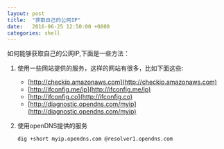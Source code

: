 ```yaml
---
layout: post
title:  "获取自己的公网IP"
date:   2016-06-25 12:50:00 +0800
categories: shell
---
```


如何能够获取自己的公网IP,下面是一些方法：

1. 使用一些网站提供的服务，这样的网站有很多，比如下面这些:
    - [http://checkip.amazonaws.com](http://checkip.amazonaws.com)
    - [http://ifconfig.me/ip](http://ifconfig.me/ip)
    - [http://ifconfig.co](http://ifconfig.co)
    - [http://diagnostic.opendns.com/myip](http://diagnostic.opendns.com/myip)

2. 使用openDNS提供的服务
    
   ```bash
   dig +short myip.opendns.com @resolver1.opendns.com
   ```
